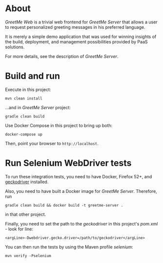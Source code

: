 # About

_GreetMe Web_ is a trivial web frontend for _GreetMe Server_ that allows a user to request personalized greeting messages
in his preferred language.
 
It is merely a simple demo application that was used for winning insights of the build, deployment, and management possibilities
provided by PaaS solutions.

For more details, see the description of _GreetMe Server_.

# Build and run
Execute in this project:
```
mvn clean install
```
...and in _GreetMe Server_ project:
```
gradle clean build
```

Use Docker Compose in this project to bring up both:
```
docker-compose up
```
Then, point your browser to `http://localhost`.

# Run Selenium WebDriver tests
To run these integration tests, you need to have Docker, Firefox 52+, and [geckodriver](https://github.com/mozilla/geckodriver/releases)
installed.

Also, you need to have built a Docker image for _GreetMe Server_. Therefore, run
```
gradle clean build && docker build -t greetme-server .
```
in that other project.
          
Finally, you need to set the path to the _geckodriver_ in this project's _pom.xml_ - look for line:
```
<argLine>-Dwebdriver.gecko.driver=/path/to/geckodriver</argLine>
```

You can then run the tests by using the Maven profile _selenium_:
```
mvn verify -Pselenium
```